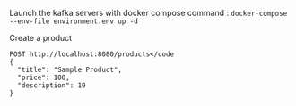 Launch the kafka servers with docker compose command :
<code>docker-compose --env-file environment.env up -d
</code>

Create a product 
```
POST http://localhost:8080/products</code
{
  "title": "Sample Product",
  "price": 100,
  "description": 19
}
```
